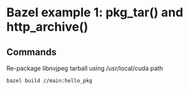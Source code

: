 # Bazel example 1: pkg_tar() and http_archive()

## Commands

Re-package libnvjpeg tarball using /usr/local/cuda path

```shell
bazel build //main:hello_pkg
```
